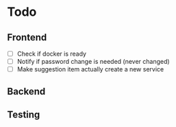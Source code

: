 # Todo

## Frontend
- [ ] Check if docker is ready
- [ ] Notify if password change is needed (never changed)
- [ ] Make suggestion item actually create a new service

## Backend

## Testing